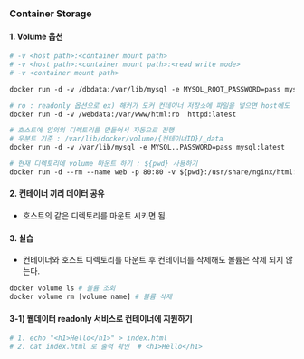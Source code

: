 ### Container Storage

#### 1. Volume 옵션

```dockerfile
# -v <host path>:<container mount path>
# -v <host path>:<container mount path>:<read write mode>
# -v <container mount path>

docker run -d -v /dbdata:/var/lib/mysql -e MYSQL_ROOT_PASSWORD=pass mysql

# ro : readonly 옵션으로 ex) 해커가 도커 컨테이너 저장소에 파일을 넣으면 host에도 생기므로 ro옵션을 줌.
docker run -d -v /webdata:/var/www/html:ro	httpd:latest

# 호스트에 임의의 디렉토리를 만들어서 자동으로 진행
# 우분트 기준 : /var/lib/docker/volume/{컨테이너ID}/_data
docker run -d -v /var/lib/mysql -e MYSQL..PASSWORD=pass mysql:latest

# 현재 디렉토리에 volume 마운트 하기 : ${pwd} 사용하기
docker run -d --rm --name web -p 80:80 -v ${pwd}:/usr/share/nginx/html:ro nginx
```

#### 2. 컨테이너 끼리 데이터 공유

- 호스트의 같은 디렉토리를 마운트 시키면 됨.

#### 3. 실습

- 컨테이너와 호스트 디렉토리를 마운트 후 컨테이너를 삭제해도 볼륨은 삭제 되지 않는다.

```dockerfile
docker volume ls # 볼륨 조회
docker volume rm [volume name] # 볼륨 삭제
```

#### 3-1) 웹데이터 readonly 서비스로 컨테이너에 지원하기

```dockerfile
# 1. echo "<h1>Hello</h1>" > index.html
# 2. cat index.html 로 출력 확인  # <h1>Hello</h1>
```

